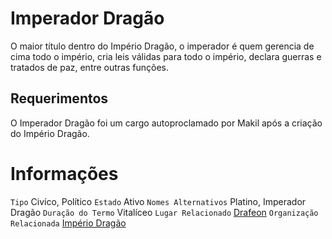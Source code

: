 <!-- TITLE: Imperador Dragão -->
<!-- SUBTITLE: Visão geral sobre Imperador Dragão -->

# Imperador Dragão
O maior título dentro do Império Dragão, o imperador é quem gerencia de cima todo o império, cria leis válidas para todo o império, declara guerras e tratados de paz, entre outras funções.

## Requerimentos
O Imperador Dragão foi um cargo autoproclamado por Makil após a criação do Império Dragão.

# Informações
`Tipo` Civíco, Político 
`Estado` Ativo
`Nomes Alternativos` Platino, Imperador Dragão
`Duração do Termo` Vitalíceo
`Lugar Relacionado` [Drafeon](http://localhost/faccoes/nacoes/imperio-dragao#imperio-dragao)
`Organização Relacionada` [Império Dragão](http://localhost/faccoes/nacoes/imperio-dragao#imperio-dragao)





